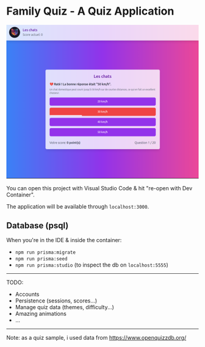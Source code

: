 # Family Quiz - A Quiz Application

![WIP project screenshot](./public/images/app-screenshot.png "WIP project screenshot")

You can open this project with Visual Studio Code & hit "re-open with Dev Container". 

The application will be available through `localhost:3000`.

## Database (psql)

When you're in the IDE & inside the container:
- `npm run prisma:migrate`
- `npm run prisma:seed`
- `npm run prisma:studio` (to inspect the db on `localhost:5555`)

---

TODO:
- Accounts
- Persistence (sessions, scores...)
- Manage quiz data (themes, difficulty...)
- Amazing animations
- ...

---

Note: as a quiz sample, i used data from https://www.openquizzdb.org/